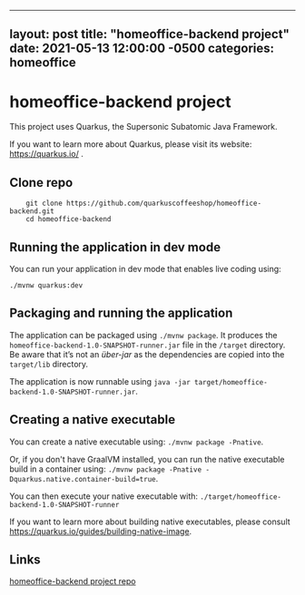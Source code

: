 
---
layout: post
title:  "homeoffice-backend project"
date:   2021-05-13 12:00:00 -0500
categories: homeoffice
---

# homeoffice-backend project

This project uses Quarkus, the Supersonic Subatomic Java Framework.

If you want to learn more about Quarkus, please visit its website: https://quarkus.io/ .


## Clone repo 
        git clone https://github.com/quarkuscoffeeshop/homeoffice-backend.git
        cd homeoffice-backend

## Running the application in dev mode

You can run your application in dev mode that enables live coding using:
```
./mvnw quarkus:dev
```

## Packaging and running the application

The application can be packaged using `./mvnw package`.
It produces the `homeoffice-backend-1.0-SNAPSHOT-runner.jar` file in the `/target` directory.
Be aware that it’s not an _über-jar_ as the dependencies are copied into the `target/lib` directory.

The application is now runnable using `java -jar target/homeoffice-backend-1.0-SNAPSHOT-runner.jar`.

## Creating a native executable

You can create a native executable using: `./mvnw package -Pnative`.

Or, if you don't have GraalVM installed, you can run the native executable build in a container using: `./mvnw package -Pnative -Dquarkus.native.container-build=true`.

You can then execute your native executable with: `./target/homeoffice-backend-1.0-SNAPSHOT-runner`

If you want to learn more about building native executables, please consult https://quarkus.io/guides/building-native-image.


## Links
[homeoffice-backend project repo](https://github.com/quarkuscoffeeshop/homeoffice-backend)
